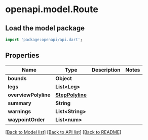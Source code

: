 # openapi.model.Route

## Load the model package
```dart
import 'package:openapi/api.dart';
```

## Properties
Name | Type | Description | Notes
------------ | ------------- | ------------- | -------------
**bounds** | **Object** |  | 
**legs** | [**List&lt;Leg&gt;**](Leg.md) |  | 
**overviewPolyline** | [**StepPolyline**](StepPolyline.md) |  | 
**summary** | **String** |  | 
**warnings** | **List&lt;String&gt;** |  | 
**waypointOrder** | **List&lt;num&gt;** |  | 

[[Back to Model list]](../README.md#documentation-for-models) [[Back to API list]](../README.md#documentation-for-api-endpoints) [[Back to README]](../README.md)


